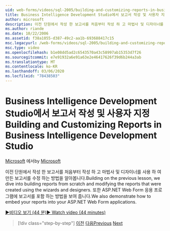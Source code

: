 ```yaml
---
uid: web-forms/videos/sql-2005/building-and-customizing-reports-in-business-intelligence-development-studio
title: Business Intelligence Development Studio에서 보고서 작성 및 사용자 지정 Microsoft Docs
author: microsoft
description: 이전 단원에서 작성 한 보고서를 처음부터 작성 하 고 마법사 및 디자이너를 사용 하 여 만든 보고서를 수정 하는 방법을 알아봅니다. ...
ms.author: riande
ms.date: 10/22/2006
ms.assetid: f38a1055-d387-49c2-aa1b-693688417c15
msc.legacyurl: /web-forms/videos/sql-2005/building-and-customizing-reports-in-business-intelligence-development-studio
msc.type: video
ms.openlocfilehash: b1e08dd5ad2c6543570a43c58997ab15353d7f26
ms.sourcegitcommit: e7e91932a6e91a63e2e46417626f39d6b244a3ab
ms.translationtype: MT
ms.contentlocale: ko-KR
ms.lasthandoff: 03/06/2020
ms.locfileid: "78438503"
---
```

# <a name="building-and-customizing-reports-in-business-intelligence-development-studio"></a><span data-ttu-id="c35cc-104">Business Intelligence Development Studio에서 보고서 작성 및 사용자 지정</span><span class="sxs-lookup"><span data-stu-id="c35cc-104">Building and Customizing Reports in Business Intelligence Development Studio</span></span>

<span data-ttu-id="c35cc-105">[Microsoft](https://github.com/microsoft) 에서</span><span class="sxs-lookup"><span data-stu-id="c35cc-105">by [Microsoft](https://github.com/microsoft)</span></span>

<span data-ttu-id="c35cc-106">이전 단원에서 작성 한 보고서를 처음부터 작성 하 고 마법사 및 디자이너를 사용 하 여 만든 보고서를 수정 하는 방법을 알아봅니다.</span><span class="sxs-lookup"><span data-stu-id="c35cc-106">Building on the previous lesson, we dive into building reports from scratch and modifying the reports that were created using the wizards and designers.</span></span> <span data-ttu-id="c35cc-107">또한 ASP.NET Web Form 응용 프로그램에 보고서를 포함 하는 방법을 보여 줍니다.</span><span class="sxs-lookup"><span data-stu-id="c35cc-107">We also demonstrate how to embed your reports into your ASP.NET Web Form applications.</span></span>

[<span data-ttu-id="c35cc-108">&#9654;비디오 보기 (44 분)</span><span class="sxs-lookup"><span data-stu-id="c35cc-108">&#9654; Watch video (44 minutes)</span></span>](https://channel9.msdn.com/Blogs/ASP-NET-Site-Videos/building-and-customizing-reports-in-business-intelligence-development-studio)

> [!div class="step-by-step"]
> <span data-ttu-id="c35cc-109">[이전](getting-started-with-reporting-services.md)
> [다음](creating-and-using-stored-procedures.md)</span><span class="sxs-lookup"><span data-stu-id="c35cc-109">[Previous](getting-started-with-reporting-services.md)
[Next](creating-and-using-stored-procedures.md)</span></span>
